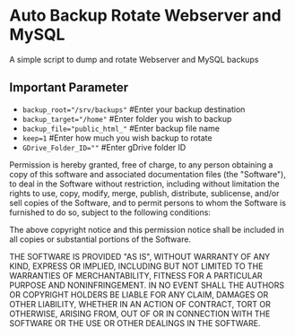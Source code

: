 # Auto Backup Rotate Webserver and MySQL

A simple script to dump and rotate Webserver and MySQL backups

## Important Parameter
<ul>
<li><code>backup_root="/srv/backups"</code> #Enter your backup destination</li>
<li><code>backup_target="/home"</code> #Enter folder you wish to backup</li>
<li><code>backup_file="public_html_"</code> #Enter backup file name</li>
<li><code>keep=1</code> #Enter how much you wish backup to rotate</li>
<li><code>GDrive_Folder_ID=""</code> #Enter gDrive folder ID</li>
</ul>

Permission is hereby granted, free of charge, to any person obtaining a copy
of this software and associated documentation files (the "Software"), to deal
in the Software without restriction, including without limitation the rights
to use, copy, modify, merge, publish, distribute, sublicense, and/or sell
copies of the Software, and to permit persons to whom the Software is
furnished to do so, subject to the following conditions:

The above copyright notice and this permission notice shall be included in
all copies or substantial portions of the Software.

THE SOFTWARE IS PROVIDED "AS IS", WITHOUT WARRANTY OF ANY KIND, EXPRESS OR
IMPLIED, INCLUDING BUT NOT LIMITED TO THE WARRANTIES OF MERCHANTABILITY,
FITNESS FOR A PARTICULAR PURPOSE AND NONINFRINGEMENT. IN NO EVENT SHALL THE
AUTHORS OR COPYRIGHT HOLDERS BE LIABLE FOR ANY CLAIM, DAMAGES OR OTHER
LIABILITY, WHETHER IN AN ACTION OF CONTRACT, TORT OR OTHERWISE, ARISING FROM,
OUT OF OR IN CONNECTION WITH THE SOFTWARE OR THE USE OR OTHER DEALINGS IN
THE SOFTWARE.